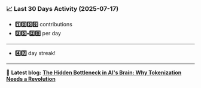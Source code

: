 <!--START_STATS-->
### 📈 Last 30 Days Activity (2025-07-17)  
- **1️⃣0️⃣5️⃣6️⃣** contributions  
- **3️⃣5️⃣•2️⃣0️⃣** per day
---
- **4️⃣7️⃣** day streak!
---
📝 **Latest blog:** [**The Hidden Bottleneck in AI's Brain: Why Tokenization Needs a Revolution**](https://andriak.com/blog/tokenization-revolution)
<!--END_STATS-->
